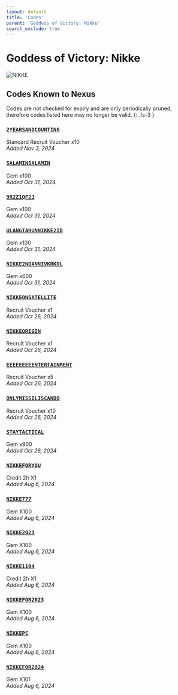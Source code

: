 ```yaml
---
layout: default
title: 'Codes'
parent: 'Goddess of Victory: Nikke'
search_exclude: true
---
```


# Goddess of Victory: Nikke

![NIKKE](https://cdn.discordapp.com/emojis/1270446040415207535.png)

## Codes Known to Nexus

Codes are not checked for expiry and are only periodically pruned, therefore codes listed here may no longer be valid.
{: .fs-3 }

### [`2YEARSANDCOUNTING`](https://clipboard.nexus-codes.app/?copy=2YEARSANDCOUNTING)

Standard Recruit Voucher x10<br />*Added Nov 3, 2024*

### [`SALAMINSALAMIN`](https://clipboard.nexus-codes.app/?copy=SALAMINSALAMIN)

Gem x100<br />*Added Oct 31, 2024*

### [`9R2Z1QF2J`](https://clipboard.nexus-codes.app/?copy=9R2Z1QF2J)

Gem x100<br />*Added Oct 31, 2024*

### [`ULANGTAHUNNIKKE2ID`](https://clipboard.nexus-codes.app/?copy=ULANGTAHUNNIKKE2ID)

Gem x100<br />*Added Oct 31, 2024*

### [`NIKKE2NDANNIVKRKOL`](https://clipboard.nexus-codes.app/?copy=NIKKE2NDANNIVKRKOL)

Gem x600<br />*Added Oct 31, 2024*

### [`NIKKEONSATELLITE`](https://clipboard.nexus-codes.app/?copy=NIKKEONSATELLITE)

Recruit Voucher x1<br />*Added Oct 26, 2024*

### [`NIKKEORIGIN`](https://clipboard.nexus-codes.app/?copy=NIKKEORIGIN)

Recruit Voucher x1<br />*Added Oct 26, 2024*

### [`EEEEEEEEENTERTAINMENT`](https://clipboard.nexus-codes.app/?copy=EEEEEEEEENTERTAINMENT)

Recruit Voucher x5<br />*Added Oct 26, 2024*

### [`ONLYMISSILISCANDO`](https://clipboard.nexus-codes.app/?copy=ONLYMISSILISCANDO)

Recruit Voucher x10<br />*Added Oct 26, 2024*

### [`STAYTACTICAL`](https://clipboard.nexus-codes.app/?copy=STAYTACTICAL)

Gem x900<br />*Added Oct 26, 2024*

### [`NIKKEFORYOU`](https://clipboard.nexus-codes.app/?copy=NIKKEFORYOU)

Credit 2h X1<br />*Added Aug 6, 2024*

### [`NIKKE777`](https://clipboard.nexus-codes.app/?copy=NIKKE777)

Gem X100<br />*Added Aug 6, 2024*

### [`NIKKE2023`](https://clipboard.nexus-codes.app/?copy=NIKKE2023)

Gem X100<br />*Added Aug 6, 2024*

### [`NIKKE1104`](https://clipboard.nexus-codes.app/?copy=NIKKE1104)

Credit 2h X1<br />*Added Aug 6, 2024*

### [`NIKKEFOR2023`](https://clipboard.nexus-codes.app/?copy=NIKKEFOR2023)

Gem X100<br />*Added Aug 6, 2024*

### [`NIKKEPC`](https://clipboard.nexus-codes.app/?copy=NIKKEPC)

Gem X100<br />*Added Aug 6, 2024*

### [`NIKKEFOR2024`](https://clipboard.nexus-codes.app/?copy=NIKKEFOR2024)

Gem X101<br />*Added Aug 6, 2024*